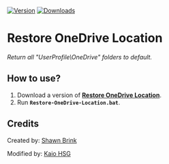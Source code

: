 [![Version](https://img.shields.io/badge/version-1.0-green)](https://github.com/KaioHSG/restore-onedrive-location/releases/latest)
[![Downloads](https://img.shields.io/github/downloads/KaioHSG/restore-onedrive-location/total)](https://github.com/KaioHSG/restore-onedrive-location/releases)

# Restore OneDrive Location

*Return all "UserProfile\OneDrive" folders to default.*

## How to use?

1. Download a version of [**Restore OneDrive Location**](https://github.com/kaiohsg/restore-one-drive-location/releases/latest).
2. Run **`Restore-OneDrive-Location.bat`**.

## Credits

Created by: [Shawn Brink](https://www.tenforums.com/tutorials/23504-users-personal-folders-restore-default-location-windows-10-a.html)

Modified by: [Kaio HSG](https://github.com/kaiohsg/restore-one-drive-location)
